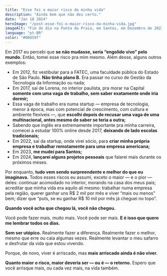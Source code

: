```yaml
---
title: "Esse foi o maior risco da minha vida"
description: "Ainda bem que não deu certo."
date: "Jan 18 2024"
heroImage: "/post-esse-foi-o-maior-risco-da-minha-vida.jpg"
imageAlt: "Fim do dia na Ponta da Praia, em Santos, em Dezembro de 2023."
language: "pt-BR"
color: "#00d59f"
---
```


Em 2017 eu percebi que **se não mudasse, seria “engolido vivo” pelo mundo.** Então, tomei esse risco pra mim mesmo. Além desse, alguns outros exemplos:

- Em 2012, fiz vestibular para a FATEC, uma faculdade pública do Estado de São Paulo. **Não tinha plano B.** Era passar no curso de Gestão da Tecnologia da Informação ou nada;
- Em 2017, saí de Lorena, no interior paulista, pra morar na Capital **somente com uma vaga de trabalho, sem saber exatamente onde iria dormir;**
- Essa vaga de trabalho era numa startup — empresa de tecnologia, menor à época, mas com potencial de crescimento, com cultura e ambiente flexíveis —, que **escolhi depois de recusar uma vaga de uma multinacional, antes mesmo de saber se teria a outra;**
- Sabendo que inglês era extremamente importante pra minha carreira, comecei a estudar 100% online desde 2017, **deixando de lado escolas tradicionais;**
- Em 2022, saí da startup, onde virei sócio, para **criar minha própria empresa e trabalhar remotamente para uma empresa americana;**
- Em 2023, **me mudei para Santos;**
- Em 2024, **lançarei alguns projetos pessoais** que falarei mais durante os próximos meses.

Por enquanto, **tudo vem sendo surpreendente e melhor do que eu imaginava.** Todos esses riscos eu assumi, exceto o maior — e o pior — deles: continuar acomodado no interior, morando na casa dos meus pais; acreditar que minha vida era aquilo ali mesmo: trabalhar numa empresa pela região, querer ganhar uns R$ 2 mil por mês e viver “mais ou menos” bem; dizer que “puts, se eu ganhar R$ 10 mil por mês já cheguei no topo”.

**Quando você acha que chegou lá, você não chegou.**

Você pode fazer mais, muito mais. Você pode ser mais. **E é isso que quero me lembrar todos os dias.**

**Sem ser utópico.** Realmente fazer a diferença. Realmente fazer o melhor, mesmo que erre ou caia algumas vezes. Realmente levantar o meu safarro e desfrutar da vida que estou vivendo.

Porque, de novo, viver é arriscado, mas **mais arriscado ainda é não viver.**

**Quanto maior o risco, maior deveria ser — ou é — o retorno.** Espero que você arrisque mais, ou cada vez mais, na vida também.
